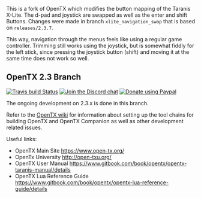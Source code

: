 This is a fork of OpenTX which modifies the button mapping of the Taranis X-Lite. The d-pad and joystick are swapped as well as the enter and shift Buttons. Changes were made in branch `xlite_navigation_swap` that is based on `releases/2.3.7`.

This way, navigation through the menus feels like using a regular game controller. Trimming still works using the joystick, but is somewhat fiddly for the left stick, since pressing the joystick button (shift) and moving it at the same time does not work so well.

## OpenTX 2.3 Branch

[![Travis build Status](https://travis-ci.org/opentx/opentx.svg?branch=2.3)](https://travis-ci.org/opentx/opentx)
[![Join the Discord chat](https://img.shields.io/badge/discord-join_chat-yellow.svg)](https://discord.gg/CZCwVx2)
[![Donate using Paypal](https://img.shields.io/badge/paypal-donate-yellow.svg)](https://www.paypal.com/cgi-bin/webscr?cmd=_s-xclick&hosted_button_id=DJ9MASSKVW8WN)

The ongoing development on 2.3.x is done in this branch.

Refer to the [OpenTX wiki](https://github.com/opentx/opentx/wiki) for information about setting up the tool chains for building OpenTX and OpenTX Companion as well as other development related issues.

Useful links:
 * OpenTX Main Site https://www.open-tx.org/
 * OpenTx University http://open-txu.org/
 * OpenTX User Manual https://www.gitbook.com/book/opentx/opentx-taranis-manual/details
 * OpenTX Lua Reference Guide https://www.gitbook.com/book/opentx/opentx-lua-reference-guide/details
